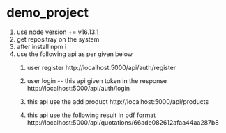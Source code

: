 # demo_project
1. use node version += v16.13.1
2. get repositray on the system
3. after install npm i
4. use the following api as per given below
    1. user register
        http://localhost:5000/api/auth/register

    2. user login -- this api given token in the response
        http://localhost:5000/api/auth/login

    3. this api use the add product
        http://localhost:5000/api/products

    4. this api use the following result in pdf format
        http://localhost:5000/api/quotations/66ade082612afaa44aa287b8